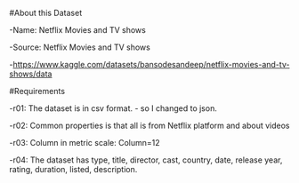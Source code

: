 #About this Dataset

-Name: Netflix Movies and TV shows

-Source: Netflix Movies and TV shows

-https://www.kaggle.com/datasets/bansodesandeep/netflix-movies-and-tv-shows/data

#Requirements

-r01: The dataset is in csv format. - so I changed to json.

-r02: Common properties is that all is from Netflix platform and about videos

-r03: Column in metric scale: Column=12

-r04: The dataset has type, title, director, cast, country, date, release year, rating, duration, listed, description.
